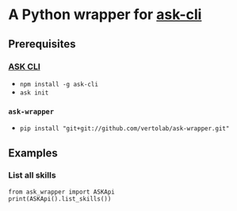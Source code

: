 # A Python wrapper for [ask-cli](https://developer.amazon.com/docs/smapi/quick-start-alexa-skills-kit-command-line-interface.html)

## Prerequisites
### [ASK CLI](https://developer.amazon.com/docs/smapi/quick-start-alexa-skills-kit-command-line-interface.html#install-initialize)
* `npm install -g ask-cli`
* `ask init`
### `ask-wrapper`
* `pip install "git+git://github.com/vertolab/ask-wrapper.git"`
## Examples
### List all skills
    from ask_wrapper import ASKApi
    print(ASKApi().list_skills())
